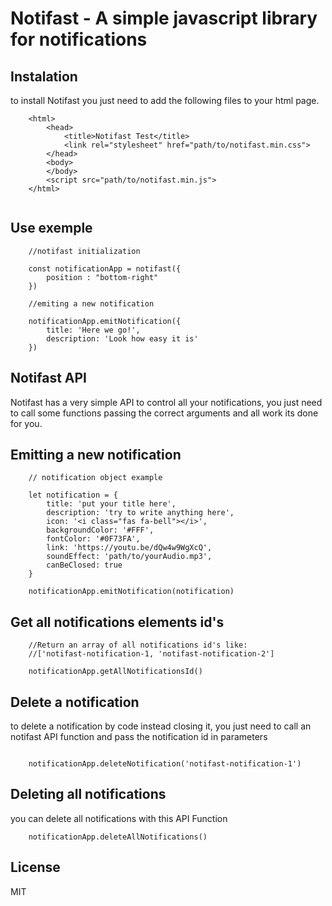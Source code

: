 # Notifast - A simple javascript library for notifications


## Instalation

to install Notifast you just need to add the following files to your html page.

```
    <html>
        <head>
            <title>Notifast Test</title>
            <link rel="stylesheet" href="path/to/notifast.min.css">
        </head>
        <body>
        </body>
        <script src="path/to/notifast.min.js">
    </html>


```

## Use exemple

```
    //notifast initialization
    
    const notificationApp = notifast({
        position : "bottom-right"
    })

    //emiting a new notification

    notificationApp.emitNotification({
        title: 'Here we go!',
        description: 'Look how easy it is'
    })

```

## Notifast API
Notifast has a very simple API to control all your notifications,  you
just need to call some functions passing the correct arguments and all work its done for you.



## Emitting a new notification
```
    // notification object example

    let notification = {
        title: 'put your title here',
        description: 'try to write anything here',
        icon: '<i class="fas fa-bell"></i>',
        backgroundColor: '#FFF',
        fontColor: '#0F73FA',
        link: 'https://youtu.be/dQw4w9WgXcQ',
        soundEffect: 'path/to/yourAudio.mp3',
        canBeClosed: true
    }

    notificationApp.emitNotification(notification)
```
## Get all notifications elements id's
```
    //Return an array of all notifications id's like: 
    //['notifast-notification-1, 'notifast-notification-2']
    
    notificationApp.getAllNotificationsId()

```

## Delete a notification
to delete a notification by code instead closing it, you just need to call an notifast API function and pass the notification id in parameters

```

    notificationApp.deleteNotification('notifast-notification-1')

```

## Deleting all notifications
you can delete all notifications with this API Function

``` 
    notificationApp.deleteAllNotifications()
```

## License
MIT